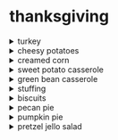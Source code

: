 # thanksgiving

<details>
 <summary> turkey </summary>

 https://www.traeger.com/recipes/maple-brined-turkey

 BRINE
 - 1 1/2 Cup kosher salt
 - 3/4 Cup bourbon
 - 3/4 Cup pure maple syrup
 - 1/2 Cup brown sugar
 - 1 onion, peeled and quartered
 - 3 bay leaves, crushed
 - 4 Strips orange peel
 - 2 Tablespoon black peppercorns
 - 1 Tablespoon whole cloves

 MAIN
 - 1 (12-14 lb) turkey, fresh or thawed
 - 1 Cup butter, melted
 - 1/4 Cup pure maple syrup
 - Traeger Pork & Poultry Rub or salt and pepper
 - sprigs of fresh sage and thyme, for serving
 - orange wedges, lady apples or kumquats, for serving

 STEPS
 1. Note: Do not use a kosher turkey or a self-basting turkey for this recipe as they have already been enhanced with a salt-solution.
 2. For the Brine: In a large stockpot or container, combine 5 quarts hot water, kosher salt, bourbon, 3/4 cup of the maple syrup, brown sugar, onion, bay leaves, orange peel, peppercorns, and cloves and stir until well mixed.

 INGREDIENTS
 - 1 1/2 Cup kosher salt
 - 3/4 Cup bourbon
 - 3/4 Cup pure maple syrup
 - 1/2 Cup brown sugar
 - 1 onion, peeled and quartered
 - 3 bay leaves, crushed
 - 4 Strips orange peel
 - 2 Tablespoon black peppercorns
 - 1 Tablespoon whole cloves

 3. Add 3 quarts ice. Rinse the turkey, inside and out, under cold running water. Remove giblets and gravy packet and discard or save for another use.

 INGREDIENTS
 - 1 (12-14 lb) turkey, fresh or thawed

 4. Add the turkey to the brine and refrigerate 8 to 12 hours, or overnight. Weigh down with a bag of ice to keep the bird submerged.
 5. Drain and pat turkey dry with paper towels; discard the brine.
 6. To Spatchcock the Turkey: With a large knife or shears, cut the bird open along the backbone on both sides through the ribs and remove the backbone. Once the bird is open, split the breastbone to spread the bird flat; this will allow it to roast evenly.
 7. Combine the melted butter and the remaining 1/4 cup of maple syrup and divide in half.

 INGREDIENTS
 - 1 Cup butter, melted
 - 1/4 Cup pure maple syrup

 8. Brush half of the mixture on the bird and sprinkle with Traeger Pork & Poultry Rub or salt and black pepper. Set aside the other half of the mixture until ready to use.

 INGREDIENTS
 - As Needed Traeger Pork & Poultry Rub or salt and pepper

 9. When ready to cook, set Traeger temperature to 350℉ and preheat, lid closed for 15 minutes. Grill: 350 ˚F
 10. Roast the turkey until the internal temperature in the thickest part of the breast reaches 165℉, about 2-3 hours.
 11. Brush with the remaining butter-maple syrup glaze the last 30 minutes of cooking.
 12. Let the turkey rest for 15 to 20 minutes before carving.
 13. Garnish, if desired, with fresh herbs and or kumquats. Enjoy!

 INGREDIENTS
 - sprigs of fresh sage and thyme, for serving
 - orange wedges, lady apples or kumquats, for serving
</details>

<details>
 <summary> cheesy potatoes </summary>

https://thedashleyskitchen.com/funeral-potato-recipe-with-real-potatoes/

### INGREDIENTS

POTATO MIXTURE
- 6-7 medium potatoes (30-35 ounces)
- ¼ cup butter
- 1 can cream of chicken soup
- 2 cups sour cream (1 pint)
- ½ cup chopped green onions
- 1 teaspoon salt
- 1½ cups shredded cheddar cheese

TOPPING
- ¼ cup melted butter
- 2 cups crushed cornflakes

### INSTRUCTIONS
- Preheat oven to 400° F.
- Cube and boil potatoes until just soft enough to eat, but still firm when bitten into. (al dente) Drain off the water and set aside to cool a little.
- On stovetop melt your butter. Once melted stir in can of cream of chicken soup.
- In seperate bowl mix sour cream, chopped green onions, salt, and shredded cheddar cheese. Add the butter and soup mixture. Mix well and set aside.
- Fold in potatoes to the combined sauce mixture till they are worked in and all potatoes are coated.
- Spoon mixture into a greased 9x13 baking dish.
- To prepare the topping melt butter and mix with crushed Kellogg's Corn Flakes.
- Spread cereal topping over the mixture in the pan.
- Bake in oven at 400° F for approximately 35 to 45 minutes or until bubbly and corn flakes appear golden and crispy.

NOTES
- When boiling potatoes add one teaspoon salt to the water for more flavorful potatoes.
- Boil the potatoes until they are just soft enough to bite through. You want your potatoes to be al dente. They will cook more in the oven.
</details>

<details>
 <summary> creamed corn </summary>

 https://www.allrecipes.com/recipe/53304/cream-corn-like-no-other/
</details>

<details>
 <summary> sweet potato casserole </summary>

https://celebratingsweets.com/sweet-potato-casserole-with-marshmallow-pecan-streusel/

### Ingredients

Main
- 3 to 3- ¼ pounds sweet potatoes*, peeled and chopped into large chunks, see note
- 2 tablespoons unsalted butter
- ¼ cup milk or half and half
- ½ teaspoon ground cinnamon or pumpkin pie spice
- 2 tablespoons brown sugar
- salt, to taste

Topping
- 4 tablespoons unsalted butter, softened
- ¼ cup brown sugar
- ¼ cup all purpose flour, for a sturdier streusel add and additional heaping tablespoon of flour
- ½ teaspoon ground cinnamon
- ⅛ teaspoon salt
- ½ cup chopped pecans
- 2 -3 cups mini marshmallows, or more, if you’d like

### Instructions
Main
- Preheat oven to 375°F. Grease a 2 or 2 ½ quart casserole dish (preferably a rectangle or oval so there's a decent surface area for the topping; I use an 8×11) and set aside.
- Place the sweet potatoes in a large pot, cover with water, and boil until tender (about 7 minutes, depending on the size). Drain really well and return to the pot. Add butter, milk, cinnamon, brown sugar and salt to the potatoes and mash until smooth. Use a hand mixer, if desired, to make them extra smooth. Taste the potatoes and add additional seasonings, if desired.
- Transfer the mashed potatoes to the prepared casserole dish. Place in the oven until heated through (if they're already warm it will only take a few minutes). While the sweet potatoes are heating, prepare the topping.

Topping
- In a medium bowl, combine butter, brown sugar, flour, cinnamon and salt (I use a fork or rubber spatula to stir and mash the mixture), then mix in pecans.
- Remove the sweet potatoes from the oven. Top with half the marshmallows, then sprinkle half the streusel over the marshmallows (pinching pieces together with your fingers). Top with the other half of the marshmallows and sprinkle the remaining streusel over the top. Place back into the oven for 8-15 minutes, until the topping is bubbly and golden brown (keep an eye on it so the marshmallows don't burn). You can also place it under the broiler very briefly to add a little more color to the marshmallows. Note: the longer it is in the oven the more likely that the marshmallows will begin to melt. Allow to sit at room temperature for several minutes before serving.

MAKE AHEAD TIPS:
- You can assemble the cooked and seasoned mashed sweet potatoes in a casserole dish and refrigerate tightly covered for 2 days (without any topping).
 You can also prepare the streusel topping (without the marshmallows) and refrigerate that separately.
- Before serving, bring the streusel topping to room temperature. Heat the potatoes (without any topping) in the oven at 375°F until heated all the way through (30-ish minutes depending on the size of your casserole dish). Or speed it along by microwaving. Once the potatoes are warmed through, sprinkle on the marshmallows and streusel and return to the oven for 8-15 minutes, until the marshmallows are lightly toasted (broil briefly for a darker color).

</details>

<details>
 <summary> green bean casserole </summary>
 https://www.daringgourmet.com/ultimate-green-bean-casserole/#recipe
 
 INGREDIENTS
  
- 3 slices thick-cut bacon , diced
- 1/2 cup finely chopped yellow onion
- 2 cloves garlic , minced
- 12 ounces fresh button or cremini mushrooms , chopped
- 3 tablespoons butter
- 3 tablespoons all-purpose flour
- 1 cup half-and-half
- 1 cup chicken broth
- 1/2 cup shredded white cheddar cheese
- 3/4 teaspoon salt
- 1/4 teaspoon freshly ground black pepper
- 1 pound fresh green beans , trimmed, halved, and blanched (boil 5 minutes, place beans in ice water for a couple of minutes, drain)
- 1 can quality French fried onions or gluten free French fried onions
 
 INSTRUCTIONS
- Preheat the oven to 350 degrees F.
- Fry the bacon in a large skillet over medium-high heat until crispy. Add the onions and cook until soft and translucent, about 4-5 minutes. Add the mushrooms and garlic and cook for another 4-5 minutes until the mushrooms are soft. Transfer the mixture to a bowl.
- Melt the butter in the same skillet and whisk in the flour. Once combined, continue whisking for another 2 minutes until the mixture has slightly deepened in color. Add the half-and-half and chicken broth while constantly whisking to prevent lumps. Once slightly thickened, add the cheese and whisk until melted and combined.
- Next add the mushroom/bacon mixture along with the salt and pepper. Let the sauce simmer for a couple of minutes, then add the green beans. Stir to combine.
- Pour the bean mixture into a 9x13 casserole dish and sprinkle the French fried onions all over the top. Bake uncovered for 30 minutes until bubbling and the onions are golden and crispy. Let sit for 5 minutes before serving.
</details>



<details>
 <summary> stuffing </summary>
 
 https://www.onceuponachef.com/recipes/sausage-herb-stuffing.html
 
 
 INGREDIENTS


8 cups (400g) store-bought unseasoned stuffing cubes

 1 stick (1/2 cup) unsalted butter

 1-1/2 cups diced yellow onion (from 1 large or 2 small onions)

 1 cup diced celery (from 3 large celery stalks)

 4 garlic cloves, finely chopped

 1 pound bulk sweet Italian sausage (i.e., sausage with the casings removed) -- see note below

 2-3/4 cups low sodium chicken broth

 1 large egg, beaten

 1 tablespoon fresh chopped rosemary

 1 tablespoon fresh chopped sage

 1/4 cup fresh chopped parsley

 1/2 teaspoon salt

 1/2 teaspoon freshly ground black pepper

 INSTRUCTIONS

Preheat the oven to 350°F. Grease a 9 x 13-inch baking dish with butter.

 Place the stuffing cubes in a large mixing bowl.

In a large sauté pan, melt the butter. Add the onions and celery and cook over medium heat, stirring occasionally, for about 8 minutes, or until the vegetables are soft. Add the garlic and cook 2 minutes more. Add the vegetables to the stuffing cubes. (Don't wash the pan but scrape out every last bit of vegetables, otherwise they will burn in the next step.)

 In the same pan, cook the sausage over medium heat for 8-10 minutes, until browned and cooked through, breaking up the sausage with a metal spatula while cooking (the largest pieces should be no greater than 1/4-inch). Add the browned sausage and fat to the bread cubes and vegetables.

 Add the chicken broth, egg, rosemary, sage, parsley, salt and pepper to the bread cube mixture and mix until the bread is soft and moistened. Transfer the stuffing to the prepared baking dish and bake for 65-75 minutes, uncovered, until deeply golden and crisp on top.
 
 </details>


<details>
 
 <summary> biscuits </summary>
 
- 2 cups all-purpose flour, plus more for dusting 2 tablespoons baking powder
- 1 scant tablespoon sugar
- 1 teaspoon salt
- 5 tablespoons cold, unsalted butter, preferably European style
- 1 cup whole milk

 Step 1
Preheat oven to 425. Sift flour, baking powder, sugar and salt into a large mixing bowl. Transfer to a food processor. Cut butter into pats and add to flour, then pulse 5 or 6 times until the mixture resembles rough crumbs. (Alternatively, cut butter into flour in the mixing bowl using a fork or a pastry cutter.) Return dough to bowl, add milk and stir with a fork until it forms a rough ball.
 
Step 2
Turn the dough out onto a well-floured surface and pat it down into a rough rectangle, about an inch thick. Fold it over and gently pat it down again. Repeat. Cover the dough loosely with a kitchen towel and allow it to rest for 30 minutes.
 
Step 3
Gently pat out the dough some more, so that the
rectangle is roughly 10 inches by 6 inches. Cut
dough into biscuits using a floured glass
cutter. Do not twist cutter when cutting; this crimps the edges of the biscuit and impedes its rise.
 
 Step 4
 Place biscuits on a cookie sheet and bake until golden brown, approximately 10 to 15 minutes.
 
 </details>


<details>
 <summary> pecan pie </summary>

Ingredients

 1 cup Karo® Light OR Dark Corn Syrup

 3 eggs

 1 cup sugar

 2 tablespoons butter melted

 1 teaspoon pure vanilla extract

 1-1/2 cups (6 ounces) pecans

 1 (9-inch) unbaked OR frozen deep-dish pie crust
 
 Directions
 
- Preheat oven to 350°F.
- Mix corn syrup, eggs, sugar, butter and vanilla using a spoon. Stir in pecans. Pour filling into pie crust.
- Bake on center rack of oven for 60 to 70 minutes (see tips for doneness, below). Cool for 2 hours on wire rack before serving.
- Place cookie sheet in oven and preheat oven as directed. Pour filling into frozen crust and bake on preheated cookie sheet. 

RECIPE TIPS: Pie is done when center reaches 200°F. Tap center surface of pie lightly - it should spring back when done. For easy clean up, spray pie pan with cooking spray before placing pie crust in pan. If pie crust is overbrowning, cover edges with foil. 

HIGH ALTITUDE ADJUSTMENTS: Reduce sugar to 2/3 cup and increase butter to 3 tablespoons. Reduce oven temperature to 325°F. 

VARIATION: coarsely chopped walnuts may be substituted for pecans to make a walnut pie.
 
 </details>

<details>
 <summary> pumpkin pie </summary>
 Just following the recipe on Libby's "Easy Pumpkin Pie Mix" can.
</details>


<details>
 <summary> pretzel jello salad </summary>

 https://www.allrecipes.com/recipe/20338/strawberry-pretzel-salad/
 
2 cups crushed pretzels
 
 ¾ cup butter, melted

 3 tablespoons white sugar

 1 (8 ounce) package cream cheese, softened

 1 cup white sugar

 1 (8 ounce) container frozen whipped topping, thawed

 2 (3 ounce) packages strawberry flavored Jell-O®

 2 cups boiling water

 2 (10 ounce) packages frozen strawberries
 
 Directions
 
Step 1
Preheat oven to 400 degrees F (200 degrees C).

Step 2
Stir together crushed pretzels, melted butter and 3 tablespoons sugar; mix well and press mixture into the bottom of a 9x13 inch baking dish.

Step 3
Bake 8 to 10 minutes, until set. Set aside to cool.

Step 4
In a large mixing bowl cream together cream cheese and 1 cup sugar. Fold in whipped topping. Spread mixture onto cooled crust.

Step 5
Dissolve gelatin in boiling water. Stir in still frozen strawberries and allow to set briefly. When mixture is about the consistency of egg whites, pour and spread over cream cheese layer. Refrigerate until set.
 
 </details>
